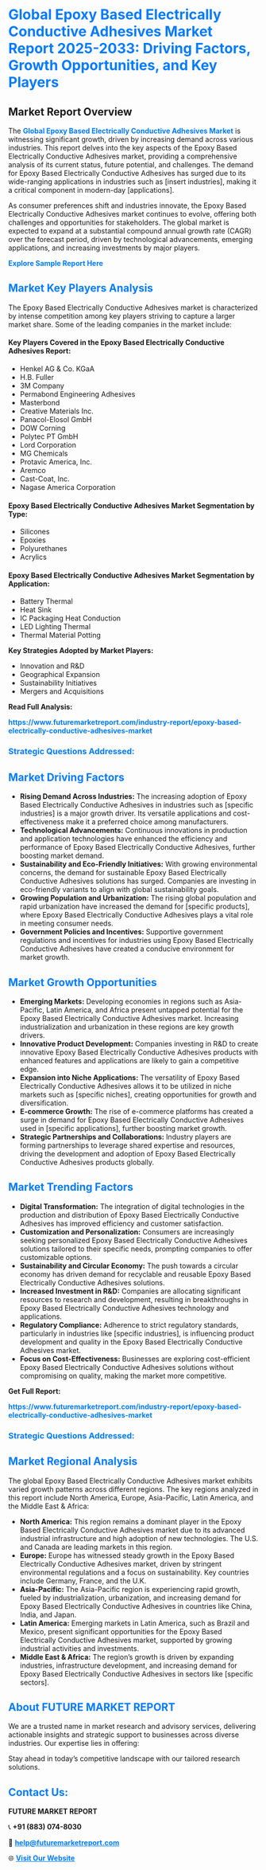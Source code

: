 <h1 style="color: #007BFF;">Global Epoxy Based Electrically Conductive Adhesives Market Report 2025-2033: Driving Factors, Growth Opportunities, and Key Players</h1>

<section id="overview">
<h2>Market Report Overview</h2>
<p>The <a href="https://www.futuremarketreport.com/industry-report/epoxy-based-electrically-conductive-adhesives-market" style="color: #007BFF; text-decoration: none;"><strong>Global Epoxy Based Electrically Conductive Adhesives Market</strong></a> is witnessing significant growth, driven by increasing demand across various industries. This report delves into the key aspects of the Epoxy Based Electrically Conductive Adhesives market, providing a comprehensive analysis of its current status, future potential, and challenges. The demand for Epoxy Based Electrically Conductive Adhesives has surged due to its wide-ranging applications in industries such as [insert industries], making it a critical component in modern-day [applications].</p>
<p>As consumer preferences shift and industries innovate, the Epoxy Based Electrically Conductive Adhesives market continues to evolve, offering both challenges and opportunities for stakeholders. The global market is expected to expand at a substantial compound annual growth rate (CAGR) over the forecast period, driven by technological advancements, emerging applications, and increasing investments by major players.</p>
</section>

<section id="overview">
<p><a href="https://www.futuremarketreport.com/request-sample/reportId=35809" style="color: #007BFF; text-decoration: none;"><strong>Explore Sample Report Here</strong></a></p>
</section>

<section id="key-players">
<h2 style="color: #007BFF;">Market Key Players Analysis</h2>
<p>The Epoxy Based Electrically Conductive Adhesives market is characterized by intense competition among key players striving to capture a larger market share. Some of the leading companies in the market include:</p>
<h4>Key Players Covered in the Epoxy Based Electrically Conductive Adhesives Report:</h4>
<ul><li>Henkel AG &amp; Co. KGaA</li><li>H.B. Fuller</li><li>3M Company</li><li>Permabond Engineering Adhesives</li><li>Masterbond</li><li>Creative Materials Inc.</li><li>Panacol-Elosol GmbH</li><li>DOW Corning</li><li>Polytec PT GmbH</li><li>Lord Corporation</li><li>MG Chemicals</li><li>Protavic America, Inc.</li><li>Aremco</li><li>Cast-Coat, Inc.</li><li>Nagase America Corporation</li></ul>
<h4>Epoxy Based Electrically Conductive Adhesives Market Segmentation by Type:</h4>
<ul><li>Silicones</li><li>Epoxies</li><li>Polyurethanes</li><li>Acrylics</li></ul>

<h4>Epoxy Based Electrically Conductive Adhesives Market Segmentation by Application:</h4>
<ul><li>Battery Thermal</li><li>Heat Sink</li><li>IC Packaging Heat Conduction</li><li>LED Lighting Thermal</li><li>Thermal Material Potting</li></ul>
<p><strong>Key Strategies Adopted by Market Players:</strong></p>
<ul>
<li>Innovation and R&D</li>
<li>Geographical Expansion</li>
<li>Sustainability Initiatives</li>
<li>Mergers and Acquisitions</li>
</ul>
</section>

<section>
<p><strong>Read Full Analysis: </strong></p><a href="https://www.futuremarketreport.com/industry-report/epoxy-based-electrically-conductive-adhesives-market" style="color: #007BFF; text-decoration: none;"><strong>https://www.futuremarketreport.com/industry-report/epoxy-based-electrically-conductive-adhesives-market</strong></a>
<h3 style="color: #007BFF;">Strategic Questions Addressed:</h3>
</section>

<section id="driving-factors">
<h2 style="color: #007BFF;">Market Driving Factors</h2>
<ul>
<li><strong>Rising Demand Across Industries:</strong> The increasing adoption of Epoxy Based Electrically Conductive Adhesives in industries such as [specific industries] is a major growth driver. Its versatile applications and cost-effectiveness make it a preferred choice among manufacturers.</li>
<li><strong>Technological Advancements:</strong> Continuous innovations in production and application technologies have enhanced the efficiency and performance of Epoxy Based Electrically Conductive Adhesives, further boosting market demand.</li>
<li><strong>Sustainability and Eco-Friendly Initiatives:</strong> With growing environmental concerns, the demand for sustainable Epoxy Based Electrically Conductive Adhesives solutions has surged. Companies are investing in eco-friendly variants to align with global sustainability goals.</li>
<li><strong>Growing Population and Urbanization:</strong> The rising global population and rapid urbanization have increased the demand for [specific products], where Epoxy Based Electrically Conductive Adhesives plays a vital role in meeting consumer needs.</li>
<li><strong>Government Policies and Incentives:</strong> Supportive government regulations and incentives for industries using Epoxy Based Electrically Conductive Adhesives have created a conducive environment for market growth.</li>
</ul>
</section>

<section id="growth-opportunities">
<h2 style="color: #007BFF;">Market Growth Opportunities</h2>
<ul>
<li><strong>Emerging Markets:</strong> Developing economies in regions such as Asia-Pacific, Latin America, and Africa present untapped potential for the Epoxy Based Electrically Conductive Adhesives market. Increasing industrialization and urbanization in these regions are key growth drivers.</li>
<li><strong>Innovative Product Development:</strong> Companies investing in R&D to create innovative Epoxy Based Electrically Conductive Adhesives products with enhanced features and applications are likely to gain a competitive edge.</li>
<li><strong>Expansion into Niche Applications:</strong> The versatility of Epoxy Based Electrically Conductive Adhesives allows it to be utilized in niche markets such as [specific niches], creating opportunities for growth and diversification.</li>
<li><strong>E-commerce Growth:</strong> The rise of e-commerce platforms has created a surge in demand for Epoxy Based Electrically Conductive Adhesives used in [specific applications], further boosting market growth.</li>
<li><strong>Strategic Partnerships and Collaborations:</strong> Industry players are forming partnerships to leverage shared expertise and resources, driving the development and adoption of Epoxy Based Electrically Conductive Adhesives products globally.</li>
</ul>
</section>

<section id="trending-factors">
<h2 style="color: #007BFF;">Market Trending Factors</h2>
<ul>
<li><strong>Digital Transformation:</strong> The integration of digital technologies in the production and distribution of Epoxy Based Electrically Conductive Adhesives has improved efficiency and customer satisfaction.</li>
<li><strong>Customization and Personalization:</strong> Consumers are increasingly seeking personalized Epoxy Based Electrically Conductive Adhesives solutions tailored to their specific needs, prompting companies to offer customizable options.</li>
<li><strong>Sustainability and Circular Economy:</strong> The push towards a circular economy has driven demand for recyclable and reusable Epoxy Based Electrically Conductive Adhesives solutions.</li>
<li><strong>Increased Investment in R&D:</strong> Companies are allocating significant resources to research and development, resulting in breakthroughs in Epoxy Based Electrically Conductive Adhesives technology and applications.</li>
<li><strong>Regulatory Compliance:</strong> Adherence to strict regulatory standards, particularly in industries like [specific industries], is influencing product development and quality in the Epoxy Based Electrically Conductive Adhesives market.</li>
<li><strong>Focus on Cost-Effectiveness:</strong> Businesses are exploring cost-efficient Epoxy Based Electrically Conductive Adhesives solutions without compromising on quality, making the market more competitive.</li>
</ul>
</section>

<section>
<p><strong>Get Full Report: </strong></p><a href="https://www.futuremarketreport.com/industry-report/epoxy-based-electrically-conductive-adhesives-market" style="color: #007BFF; text-decoration: none;"><strong>https://www.futuremarketreport.com/industry-report/epoxy-based-electrically-conductive-adhesives-market</strong></a>
<h3 style="color: #007BFF;">Strategic Questions Addressed:</h3>
</section>


<section id="regional-analysis">
<h2 style="color: #007BFF;">Market Regional Analysis</h2>
<p>The global Epoxy Based Electrically Conductive Adhesives market exhibits varied growth patterns across different regions. The key regions analyzed in this report include North America, Europe, Asia-Pacific, Latin America, and the Middle East & Africa:</p>
<ul>
<li><strong>North America:</strong> This region remains a dominant player in the Epoxy Based Electrically Conductive Adhesives market due to its advanced industrial infrastructure and high adoption of new technologies. The U.S. and Canada are leading markets in this region.</li>
<li><strong>Europe:</strong> Europe has witnessed steady growth in the Epoxy Based Electrically Conductive Adhesives market, driven by stringent environmental regulations and a focus on sustainability. Key countries include Germany, France, and the U.K.</li>
<li><strong>Asia-Pacific:</strong> The Asia-Pacific region is experiencing rapid growth, fueled by industrialization, urbanization, and increasing demand for Epoxy Based Electrically Conductive Adhesives in countries like China, India, and Japan.</li>
<li><strong>Latin America:</strong> Emerging markets in Latin America, such as Brazil and Mexico, present significant opportunities for the Epoxy Based Electrically Conductive Adhesives market, supported by growing industrial activities and investments.</li>
<li><strong>Middle East & Africa:</strong> The region’s growth is driven by expanding industries, infrastructure development, and increasing demand for Epoxy Based Electrically Conductive Adhesives in sectors like [specific sectors].</li>
</ul>
</section>

<footer>
<h2 style="color: #007BFF;">About FUTURE MARKET REPORT</h2>
<p>We are a trusted name in market research and advisory services, delivering actionable insights and strategic support to businesses across diverse industries. Our expertise lies in offering:</p>

<p>Stay ahead in today’s competitive landscape with our tailored research solutions.</p>

<h2 style="color: #007BFF;">Contact Us:</h2>
<p><strong>FUTURE MARKET REPORT</strong></p>
<p>📞 <strong>+91 (883) 074-8030</strong></p>
<p>📧 <strong><a href="mailto:help@futuremarketreport.com" style="color: #007BFF;">help@futuremarketreport.com</a></strong></p>
<p>🌐 <strong><a href="https://www.futuremarketreport.com/" style="color: #007BFF;">Visit Our Website</a></strong></p>
</footer>